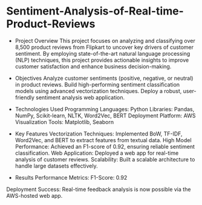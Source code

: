 # Sentiment-Analysis-of-Real-time-Product-Reviews
- Project Overview
This project focuses on analyzing and classifying over 8,500 product reviews from Flipkart to uncover key drivers of customer sentiment. By employing state-of-the-art natural language processing (NLP) techniques, this project provides actionable insights to improve customer satisfaction and enhance business decision-making.

- Objectives
Analyze customer sentiments (positive, negative, or neutral) in product reviews.
Build high-performing sentiment classification models using advanced vectorization techniques.
Deploy a robust, user-friendly sentiment analysis web application.

- Technologies Used
Programming Languages: Python
Libraries: Pandas, NumPy, Scikit-learn, NLTK, Word2Vec, BERT
Deployment Platform: AWS
Visualization Tools: Matplotlib, Seaborn

- Key Features
Vectorization Techniques: Implemented BoW, TF-IDF, Word2Vec, and BERT to extract features from textual data.
High Model Performance: Achieved an F1-score of 0.92, ensuring reliable sentiment classification.
Web Application: Deployed a web app for real-time analysis of customer reviews.
Scalability: Built a scalable architecture to handle large datasets effectively.

- Results
Performance Metrics:
F1-Score: 0.92

Deployment Success: Real-time feedback analysis is now possible via the AWS-hosted web app.
